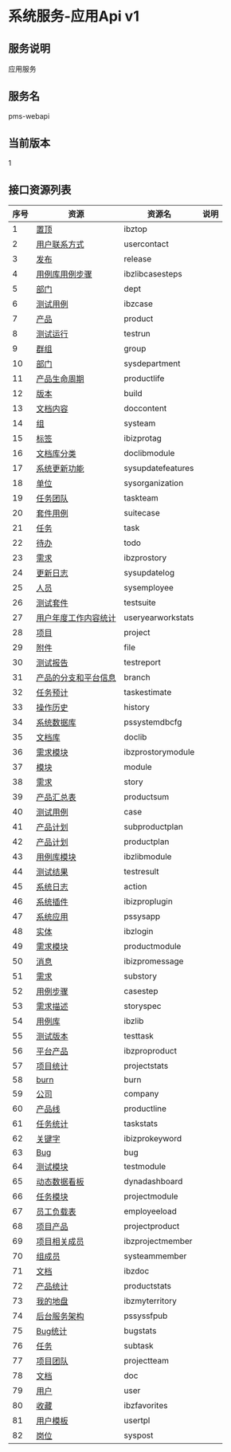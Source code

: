 
# 系统服务-应用Api v1
## 服务说明
应用服务

## 服务名
pms-webapi

## 当前版本
1

## 接口资源列表
| 序号 | 资源 | 资源名 | 说明 |
| ---- | ---- | ---- | ---- |
| 1 | [置顶](1/IbzTop) | ibztop |  |
| 2 | [用户联系方式](1/UserContact) | usercontact |  |
| 3 | [发布](1/Release) | release |  |
| 4 | [用例库用例步骤](1/IbzLibCaseSteps) | ibzlibcasesteps |  |
| 5 | [部门](1/Dept) | dept |  |
| 6 | [测试用例](1/IbzCase) | ibzcase |  |
| 7 | [产品](1/Product) | product |  |
| 8 | [测试运行](1/TestRun) | testrun |  |
| 9 | [群组](1/Group) | group |  |
| 10 | [部门](1/SysDepartment) | sysdepartment |  |
| 11 | [产品生命周期](1/ProductLife) | productlife |  |
| 12 | [版本](1/Build) | build |  |
| 13 | [文档内容](1/DocContent) | doccontent |  |
| 14 | [组](1/SysTeam) | systeam |  |
| 15 | [标签](1/IBIZProTag) | ibizprotag |  |
| 16 | [文档库分类](1/DocLibModule) | doclibmodule |  |
| 17 | [系统更新功能](1/SysUpdateFeatures) | sysupdatefeatures |  |
| 18 | [单位](1/SysOrganization) | sysorganization |  |
| 19 | [任务团队](1/TaskTeam) | taskteam |  |
| 20 | [套件用例](1/SuiteCase) | suitecase |  |
| 21 | [任务](1/Task) | task |  |
| 22 | [待办](1/Todo) | todo |  |
| 23 | [需求](1/IBZProStory) | ibzprostory |  |
| 24 | [更新日志](1/SysUpdateLog) | sysupdatelog |  |
| 25 | [人员](1/SysEmployee) | sysemployee |  |
| 26 | [测试套件](1/TestSuite) | testsuite |  |
| 27 | [用户年度工作内容统计](1/UserYearWorkStats) | useryearworkstats |  |
| 28 | [项目](1/Project) | project |  |
| 29 | [附件](1/File) | file |  |
| 30 | [测试报告](1/TestReport) | testreport |  |
| 31 | [产品的分支和平台信息](1/Branch) | branch |  |
| 32 | [任务预计](1/TaskEstimate) | taskestimate |  |
| 33 | [操作历史](1/History) | history |  |
| 34 | [系统数据库](1/PSSystemDBCfg) | pssystemdbcfg |  |
| 35 | [文档库](1/DocLib) | doclib |  |
| 36 | [需求模块](1/IBZProStoryModule) | ibzprostorymodule |  |
| 37 | [模块](1/Module) | module |  |
| 38 | [需求](1/Story) | story |  |
| 39 | [产品汇总表](1/ProductSum) | productsum |  |
| 40 | [测试用例](1/Case) | case |  |
| 41 | [产品计划](1/SubProductPlan) | subproductplan |  |
| 42 | [产品计划](1/ProductPlan) | productplan |  |
| 43 | [用例库模块](1/IbzLibModule) | ibzlibmodule |  |
| 44 | [测试结果](1/TestResult) | testresult |  |
| 45 | [系统日志](1/Action) | action |  |
| 46 | [系统插件](1/IBIZProPlugin) | ibizproplugin |  |
| 47 | [系统应用](1/PSSysApp) | pssysapp |  |
| 48 | [实体](1/IbzLogin) | ibzlogin |  |
| 49 | [需求模块](1/ProductModule) | productmodule |  |
| 50 | [消息](1/IBIZProMessage) | ibizpromessage |  |
| 51 | [需求](1/SubStory) | substory |  |
| 52 | [用例步骤](1/CaseStep) | casestep |  |
| 53 | [需求描述](1/StorySpec) | storyspec |  |
| 54 | [用例库](1/IbzLib) | ibzlib |  |
| 55 | [测试版本](1/TestTask) | testtask |  |
| 56 | [平台产品](1/IBZProProduct) | ibzproproduct |  |
| 57 | [项目统计](1/ProjectStats) | projectstats |  |
| 58 | [burn](1/Burn) | burn |  |
| 59 | [公司](1/Company) | company |  |
| 60 | [产品线](1/ProductLine) | productline |  |
| 61 | [任务统计](1/TaskStats) | taskstats |  |
| 62 | [关键字](1/IBIZProKeyword) | ibizprokeyword |  |
| 63 | [Bug](1/Bug) | bug |  |
| 64 | [测试模块](1/TestModule) | testmodule |  |
| 65 | [动态数据看板](1/DynaDashboard) | dynadashboard |  |
| 66 | [任务模块](1/ProjectModule) | projectmodule |  |
| 67 | [员工负载表](1/EmpLoyeeload) | employeeload |  |
| 68 | [项目产品](1/ProjectProduct) | projectproduct |  |
| 69 | [项目相关成员](1/IbzProjectMember) | ibzprojectmember |  |
| 70 | [组成员](1/SysTeamMember) | systeammember |  |
| 71 | [文档](1/IBzDoc) | ibzdoc |  |
| 72 | [产品统计](1/ProductStats) | productstats |  |
| 73 | [我的地盘](1/IbzMyTerritory) | ibzmyterritory |  |
| 74 | [后台服务架构](1/PSSysSFPub) | pssyssfpub |  |
| 75 | [Bug统计](1/BugStats) | bugstats |  |
| 76 | [任务](1/SubTask) | subtask |  |
| 77 | [项目团队](1/ProjectTeam) | projectteam |  |
| 78 | [文档](1/Doc) | doc |  |
| 79 | [用户](1/User) | user |  |
| 80 | [收藏](1/IbzFavorites) | ibzfavorites |  |
| 81 | [用户模板](1/UserTpl) | usertpl |  |
| 82 | [岗位](1/SysPost) | syspost |  |

